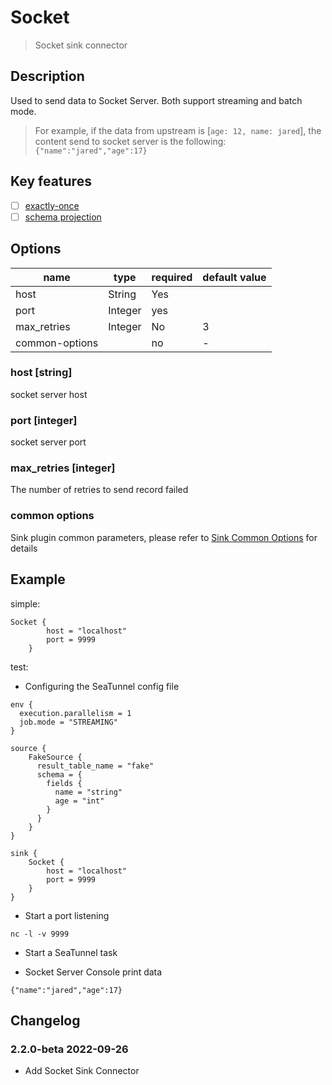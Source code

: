 # Socket

> Socket sink connector

## Description

Used to send data to Socket Server. Both support streaming and batch mode.
> For example, if the data from upstream is [`age: 12, name: jared`], the content send to socket server is the following: `{"name":"jared","age":17}`

## Key features

- [ ] [exactly-once](../../concept/connector-v2-features.md)
- [ ] [schema projection](../../concept/connector-v2-features.md)

##  Options

| name           | type   | required | default value |
| -------------- |--------|----------|---------------|
| host           | String | Yes      |               |
| port           | Integer| yes      |               |
| max_retries    | Integer| No       | 3             |
| common-options |        | no       | -             |

### host [string]
socket server host

### port [integer]

socket server port

### max_retries [integer]

The number of retries to send record failed

### common options

Sink plugin common parameters, please refer to [Sink Common Options](common-options.md) for details

## Example

simple:

```hocon
Socket {
        host = "localhost"
        port = 9999
    }
```

test:

* Configuring the SeaTunnel config file

```hocon
env {
  execution.parallelism = 1
  job.mode = "STREAMING"
}

source {
    FakeSource {
      result_table_name = "fake"
      schema = {
        fields {
          name = "string"
          age = "int"
        }
      }
    }
}

sink {
    Socket {
        host = "localhost"
        port = 9999
    }
}

```

* Start a port listening

```shell
nc -l -v 9999
```

* Start a SeaTunnel task


* Socket Server Console print data

```text
{"name":"jared","age":17}
```

## Changelog

### 2.2.0-beta 2022-09-26

- Add Socket Sink Connector
